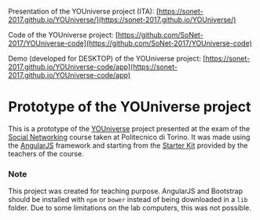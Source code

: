 Presentation of the YOUniverse project (ITA): [https://sonet-2017.github.io/YOUniverse/](https://sonet-2017.github.io/YOUniverse/)

Code of the YOUniverse project: [https://github.com/SoNet-2017/YOUniverse-code](https://github.com/SoNet-2017/YOUniverse-code)

Demo (developed for DESKTOP) of the YOUniverse project: [https://sonet-2017.github.io/YOUniverse-code/app](https://sonet-2017.github.io/YOUniverse-code/app)

# Prototype of the YOUniverse project

This is a prototype of the [YOUniverse](https://sonet-2017.github.io/YOUniverse/) project presented at the exam of the [Social Networking](http://bit.ly/polito-sonet) course taken at Politecnico di Torino.
It was made using the [AngularJS](http://angularjs.org/) framework and starting from the [Starter Kit](https://github.com/SoNet-2017/starter-kit) provided by the teachers of the course.

### Note
This project was created for teaching purpose. AngularJS and Bootstrap should be installed with `npm` or `bower` instead of being downloaded in a `lib` folder. Due to some limitations on the lab computers, this was not possible.
